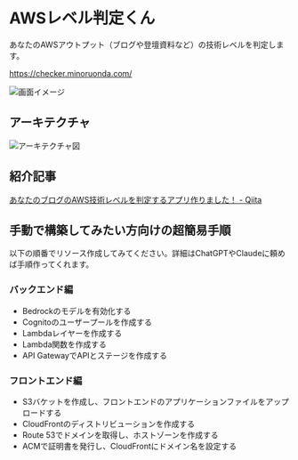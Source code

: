 # AWSレベル判定くん

あなたのAWSアウトプット（ブログや登壇資料など）の技術レベルを判定します。

https://checker.minoruonda.com/

![画面イメージ](https://github.com/user-attachments/assets/3971d54b-5608-4a6a-965f-8161e36472db)


## アーキテクチャ

![アーキテクチャ図](https://github.com/user-attachments/assets/645ec273-560d-406d-9694-84c34a957e9d)


## 紹介記事

[あなたのブログのAWS技術レベルを判定するアプリ作りました！ - Qiita](https://qiita.com/minorun365/items/226867be3d122c2cfe4f)


## 手動で構築してみたい方向けの超簡易手順

以下の順番でリソース作成してみてください。詳細はChatGPTやClaudeに頼めば手順作ってくれます。

### バックエンド編

- Bedrockのモデルを有効化する
- Cognitoのユーザープールを作成する
- Lambdaレイヤーを作成する
- Lambda関数を作成する
- API GatewayでAPIとステージを作成する

### フロントエンド編

- S3バケットを作成し、フロントエンドのアプリケーションファイルをアップロードする
- CloudFrontのディストリビューションを作成する
- Route 53でドメインを取得し、ホストゾーンを作成する
- ACMで証明書を発行し、CloudFrontにドメイン名を設定する
